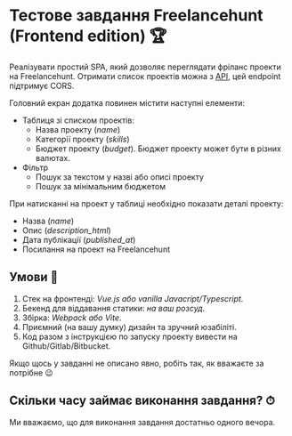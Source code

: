 # Тестове завдання Freelancehunt (Frontend edition) 🏆

Реалізувати простий SPA, який дозволяє переглядати фріланс проекти на Freelancehunt. Отримати список проектів можна з [API](https://apidocs.freelancehunt.com/?version=latest#0eed992e-18f1-4dc4-892d-22b9d896935b), цей endpoint підтримує CORS.

Головний екран додатка повинен містити наступні елементи:

* Таблиця зі списком проектів:
    * Назва проекту (_name_)
    * Категорії проекту (_skills_)
    * Бюджет проекту (_budget_). Бюджет проекту может бути в різних валютах.
* Фільтр 
    * Пошук за текстом у назві або описі проекту
    * Пошук за мінімальним бюджетом 

При натисканні на проект у таблиці необхідно показати деталі проекту:

* Назва (_name_)
* Опис (_description_html_)
* Дата публікації (_published_at_)
* Посилання на проект на Freelancehunt 

## Умови 📙

1. Стек на фронтенді: *Vue.js або vanilla Javacript/Typescript*.
2. Бекенд для віддавання статики: *на ваш розсуд*.
3. Збірка: *Webpack або Vite*.
4. Приємний (на вашу думку) дизайн та зручний юзабіліті.
5. Код разом з інструкцією по запуску проекту вивести на Github/Gitlab/Bitbucket.

Якщо щось у завданні не описано явно, робіть так, як вважаєте за потрібне 😉

## Скільки часу займає виконання завдання? ⏱

Ми вважаємо, що для виконання завдання достатньо одного вечора.
